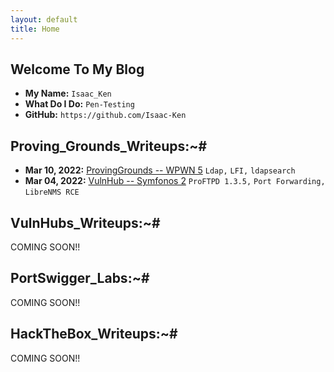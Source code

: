 ```yaml
---
layout: default
title: Home
---
```


## **Welcome To My Blog**

- **My Name:**    `Isaac_Ken`
- **What Do I Do:**  `Pen-Testing `
- **GitHub:**     `https://github.com/Isaac-Ken`

## **Proving_Grounds_Writeups:~#**
- **Mar 10, 2022:** [ProvingGrounds -- WPWN 5](https://github.com/Isaac-Ken/Writeups.io/blob/main/posts/ProvingGrounds/WPN.md) `Ldap,` `LFI,` `ldapsearch`
- **Mar 04, 2022:** [VulnHub -- Symfonos 2](https://muzec0318.github.io/posts/symfonos2.html) `ProFTPD 1.3.5,` `Port Forwarding,` `LibreNMS RCE`

## **VulnHubs_Writeups:~#**

COMING SOON!!


## **PortSwigger_Labs:~#**  

COMING SOON!!


## **HackTheBox_Writeups:~#**

COMING SOON!!








